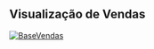 ## Visualização de Vendas

[![BaseVendas](https://via.placeholder.com/600x373)](https://app.powerbi.com/view?r=eyJrIjoiMzI3NzkyMTYtM2JiYy00OWM3LWE0NTEtNmYwODA4ZDNjMDNiIiwidCI6Ijg4YjRlOTdmLWYyZDEtNDNiNy1iOGVhLWRmMWRjODFlZGNmMCJ9)
